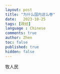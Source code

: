 ```yaml
---
layout: post
title: "为什么国内这么卷"
date:   2023-10-25
tags: [政经]
language : Chinese
comments: true
author: Zhen
toc: false
published: true
hidden: false
---
```

牧人民
<!--stackedit_data:
eyJoaXN0b3J5IjpbLTk1MDAyNDE4MV19
-->